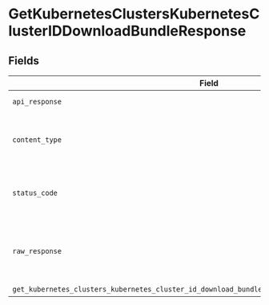 # GetKubernetesClustersKubernetesClusterIDDownloadBundleResponse


## Fields

| Field                                                                                              | Type                                                                                               | Required                                                                                           | Description                                                                                        |
| -------------------------------------------------------------------------------------------------- | -------------------------------------------------------------------------------------------------- | -------------------------------------------------------------------------------------------------- | -------------------------------------------------------------------------------------------------- |
| `api_response`                                                                                     | [Optional[shared.APIResponse]](../../models/shared/apiresponse.md)                                 | :heavy_minus_sign:                                                                                 | unknown error                                                                                      |
| `content_type`                                                                                     | *str*                                                                                              | :heavy_check_mark:                                                                                 | HTTP response content type for this operation                                                      |
| `status_code`                                                                                      | *int*                                                                                              | :heavy_check_mark:                                                                                 | HTTP response status code for this operation                                                       |
| `raw_response`                                                                                     | [requests.Response](https://requests.readthedocs.io/en/latest/api/#requests.Response)              | :heavy_minus_sign:                                                                                 | Raw HTTP response; suitable for custom response parsing                                            |
| `get_kubernetes_clusters_kubernetes_cluster_id_download_bundle_200_application_json_binary_string` | *Optional[bytes]*                                                                                  | :heavy_minus_sign:                                                                                 | OK                                                                                                 |